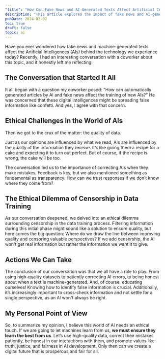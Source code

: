 ```yaml
---
"title": "How Can Fake News and AI-Generated Texts Affect Artificial Intelligences?"
description: "This article explores the impact of fake news and AI-generated texts on the training and performance of artificial intelligences. It discusses the ethical challenges of data quality, the importance of transparency and feedback, and the dilemmas of censorship in the AI training process. The author emphasizes the need for high-quality datasets, honest interactions with AIs, and the cultivation of values like truth and justice in AI development to ensure a fair digital future."
pubDate: 2024-02-02
toc: true
draft: false
topic: ai
---
```


Have you ever wondered how fake news and machine-generated texts affect the Artificial Intelligences (AIs) behind the technology we experience today? Recently, I had an interesting conversation with a coworker about this topic, and it honestly left me reflecting.

## The Conversation that Started It All

It all began with a question my coworker posed: "How can automatically generated articles by AI and fake news affect the training of new AIs?" He was concerned that these digital intelligences might be spreading false information like confetti. And yes, I agree with that concern.

## Ethical Challenges in the World of AIs

Then we got to the crux of the matter: the quality of data.

Just as our opinions are influenced by what we read, AIs are influenced by the quality of the information they receive. It’s like giving them a recipe for a cake and expecting it to turn out perfect. But of course, if the recipe is wrong, the cake will be too.

The conversation led us to the importance of correcting AIs when they make mistakes. Feedback is key, but we also mentioned something as fundamental as transparency. How can we trust responses if we don’t know where they come from?

## The Ethical Dilemma of Censorship in Data Training

As our conversation deepened, we delved into an ethical dilemma surrounding censorship in the data training process. Filtering information during this initial phase might sound like a solution to ensure quality, but here comes the big question: Where do we draw the line between improving quality and censoring valuable perspectives? If we add censorship, the AI won't get real information but rather the information we want it to give.

## Actions We Can Take

The conclusion of our conversation was that we all have a role to play. From using high-quality datasets to patiently correcting AI errors, to being honest about when a text is machine-generated. And, of course, educating ourselves! Knowing how to identify false information is crucial. Additionally, it’s increasingly important to cross-check information and not settle for a single perspective, as an AI won't always be right.

## My Personal Point of View

So, to summarize my opinion, I believe this world of AI needs an ethical touch. If we are going to let machines learn from us, **we must ensure they learn the best from us**. Let’s use high-quality data, correct their mistakes patiently, be honest in our interactions with them, and promote values like truth, justice, and fairness in AI development. Only then can we create a digital future that is prosperous and fair for all.
